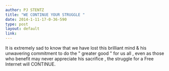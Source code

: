 ```yaml
---
author: PJ STENTZ 
title: "WE CONTINUE YOUR STRUGGLE "
date: 2014-1-11-17-0-36-590
type: post
layout: default
link: 
---
```

It is extremely sad to know that we have lost this brilliant  mind & his unwavering commitment to do the " greater good " for us all , even as those who benefit may never appreciate his sacrifice , the struggle for a Free Internet will CONTINUE. 